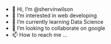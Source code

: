- 👋 Hi, I’m @shervinwilson
- 👀 I’m interested in web developing
- 🌱 I’m currently learning Data Science
- 💞️ I’m looking to collaborate on google
- 📫 How to reach me ...

<!---
shervinwilson/shervinwilson is a ✨ special ✨ repository because its `README.md` (this file) appears on your GitHub profile.
You can click the Preview link to take a look at your changes.
--->
